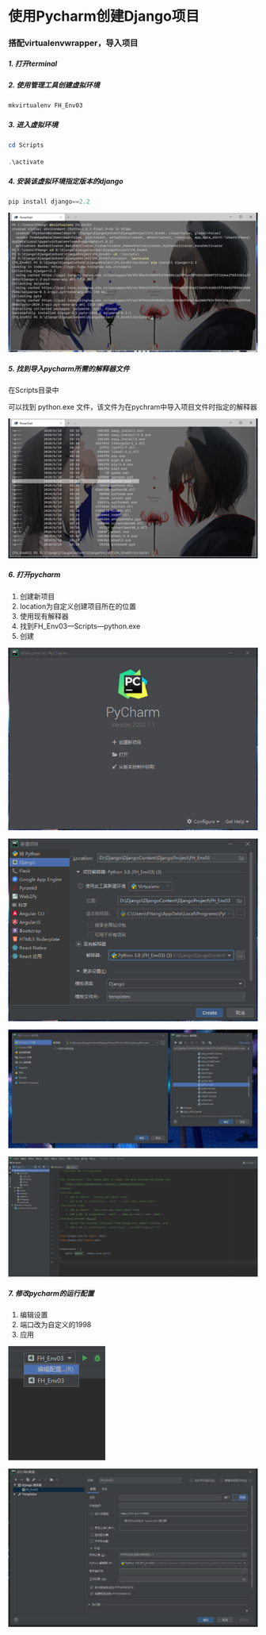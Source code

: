 # 使用Pycharm创建Django项目



### 搭配virtualenvwrapper，导入项目



##### 1. 打开terminal



##### 2. 使用管理工具创建虚拟环境

```powershell
mkvirtualenv FH_Env03
```



##### 3. 进入虚拟环境

```powershell
cd Scripts

.\activate
```



##### 4. 安装该虚拟环境指定版本的django

```powershell
pip install django==2.2
```

![](3.使用Pycharm创建项目.assets\1.png)



##### 5. 找到导入pycharm所需的解释器文件

在Scripts目录中

可以找到 python.exe 文件，该文件为在pychram中导入项目文件时指定的解释器

![](3.使用Pycharm创建项目.assets\2.png)



##### 6. 打开pycharm

1. 创建新项目
2. location为自定义创建项目所在的位置
3. 使用现有解释器
4. 找到FH_Env03—Scripts—python.exe
5. 创建

![](3.使用Pycharm创建项目.assets\3-1592448051540.png)

![](3.使用Pycharm创建项目.assets\4.png)

![](3.使用Pycharm创建项目.assets\5.png)

![](3.使用Pycharm创建项目.assets\6.png)



##### 7. 修改pycharm的运行配置

1. 编辑设置
2. 端口改为自定义的1998
3. 应用

![](3.使用Pycharm创建项目.assets\7.png)

![](3.使用Pycharm创建项目.assets\8.png)



